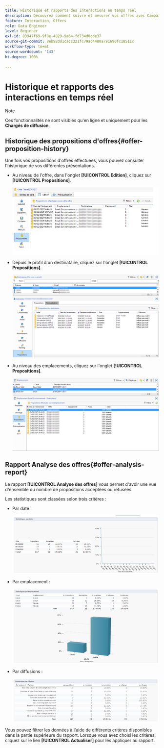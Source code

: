 ```yaml
---
title: Historique et rapports des interactions en temps réel
description: Découvrez comment suivre et mesurer vos offres avec Campaign Interaction
feature: Interaction, Offers
role: Data Engineer
level: Beginner
exl-id: 83947f69-9f8e-4829-9a64-fd734d0cde37
source-git-commit: 8eb92dd1cacc321fc79ac4480a791690fc18511c
workflow-type: tm+mt
source-wordcount: '143'
ht-degree: 100%

---
```


# Historique et rapports des interactions en temps réel

>[!NOTE]
>
>Ces fonctionnalités ne sont visibles qu&#39;en ligne et uniquement pour les **Chargés de diffusion**.

## Historique des propositions d&#39;offres{#offer-proposition-history}

Une fois vos propositions d&#39;offres effectuées, vous pouvez consulter l&#39;historique de vos différentes présentations.

* Au niveau de l&#39;offre, dans l&#39;onglet **[!UICONTROL Edition]**, cliquez sur **[!UICONTROL Propositions]**.

   ![](assets/offer_followup_006.png)

* Depuis le profil d&#39;un destinataire, cliquez sur l&#39;onglet **[!UICONTROL Propositions]**.

   ![](assets/offer_followup_002.png)

* Au niveau des emplacements, cliquez sur l&#39;onglet **[!UICONTROL Propositions]**.

   ![](assets/offer_space_prop_001_b.png)

## Rapport Analyse des offres{#offer-analysis-report}

Le rapport **[!UICONTROL Analyse des offres]** vous permet d&#39;avoir une vue d&#39;ensemble du nombre de propositions acceptées ou refusées.

Les statistiques sont classées selon trois critères :

* Par date :

   ![](assets/offer_report_perdate.png)

* Par emplacement :

   ![](assets/offer_report_perspaces.png)

* Par diffusions :

   ![](assets/offer_report_perdeliveries.png)

Vous pouvez filtrer les données à l&#39;aide de différents critères disponibles dans la partie supérieure du rapport. Lorsque vous avez choisi les critères, cliquez sur le lien **[!UICONTROL Actualiser]** pour les appliquer au rapport.
